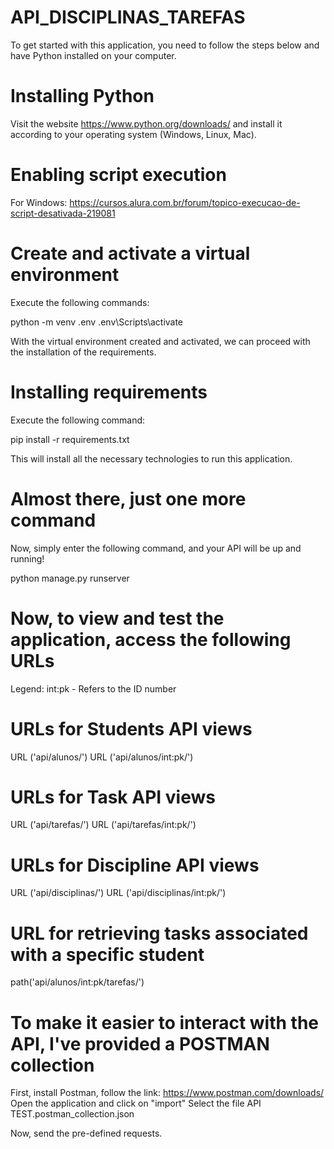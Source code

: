 # API_DISCIPLINAS_TAREFAS

To get started with this application, you need to follow the steps below and have Python installed on your computer.

# Installing Python
Visit the website https://www.python.org/downloads/ and install it according to your operating system (Windows, Linux, Mac).

# Enabling script execution
For Windows: https://cursos.alura.com.br/forum/topico-execucao-de-script-desativada-219081

# Create and activate a virtual environment
Execute the following commands:

python -m venv .env
.env\Scripts\activate

With the virtual environment created and activated, we can proceed with the installation of the requirements.

# Installing requirements

Execute the following command:

pip install -r requirements.txt

This will install all the necessary technologies to run this application.

# Almost there, just one more command

Now, simply enter the following command, and your API will be up and running!

python manage.py runserver

# Now, to view and test the application, access the following URLs

Legend:
int:pk - Refers to the ID number

#   URLs for Students API views
URL ('api/alunos/')
URL ('api/alunos/int:pk/')

# URLs for Task API views
URL ('api/tarefas/')
URL ('api/tarefas/int:pk/')

# URLs for Discipline API views
URL ('api/disciplinas/')
URL ('api/disciplinas/int:pk/')

# URL for retrieving tasks associated with a specific student
path('api/alunos/int:pk/tarefas/')

# To make it easier to interact with the API, I've provided a POSTMAN collection

First, install Postman, follow the link: https://www.postman.com/downloads/
Open the application and click on "import"
Select the file API TEST.postman_collection.json

Now, send the pre-defined requests.